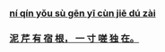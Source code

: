 ### [ní qín yǒu sù gēn  yī cùn jiē dú zài](https://niqin.com)
### [泥  芹  有  宿  根， 一  寸  嗟  独  在。](https://niqin.com)

<!--
- 🔭 I’m currently working on ...
- 🌱 I’m currently learning ...
- 👯 I’m looking to collaborate on ...
- 🤔 I’m looking for help with ...
- 💬 Ask me about ...
- 📫 How to reach me: ...
- 😄 Pronouns: ...
- ⚡ Fun fact: ...
-->
